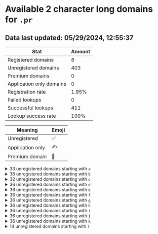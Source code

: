 # Available 2 character long domains for `.pr`

## Data last updated: 05/29/2024, 12:55:37

|Stat|Amount|
|--|--|
|Registered domains|8|
|Unregistered domains|403|
|Premium domains|0|
|Application only domains|0|
|Registration rate|1.95%|
|Failed lookups|0|
|Successful lookups|411|
|Lookup success rate|100%|


|Meaning|Emoji|
|--|--|
|Unregistered|:white_check_mark:|
|Application only|:writing_hand:|
|Premium domain|:gem:|

<details>
<summary>33 unregistered domains starting with <bold><code>a</code></bold></summary>

|Type|Domain|
|--|--|
|:white_check_mark:|`a0.pr`|
|:white_check_mark:|`a1.pr`|
|:white_check_mark:|`a2.pr`|
|:white_check_mark:|`a3.pr`|
|:white_check_mark:|`a4.pr`|
|:white_check_mark:|`a5.pr`|
|:white_check_mark:|`a6.pr`|
|:white_check_mark:|`a7.pr`|
|:white_check_mark:|`a8.pr`|
|:white_check_mark:|`a9.pr`|
|:white_check_mark:|`aa.pr`|
|:white_check_mark:|`ab.pr`|
|:white_check_mark:|`ad.pr`|
|:white_check_mark:|`ae.pr`|
|:white_check_mark:|`af.pr`|
|:white_check_mark:|`ah.pr`|
|:white_check_mark:|`aj.pr`|
|:white_check_mark:|`ak.pr`|
|:white_check_mark:|`al.pr`|
|:white_check_mark:|`am.pr`|
|:white_check_mark:|`an.pr`|
|:white_check_mark:|`ao.pr`|
|:white_check_mark:|`ap.pr`|
|:white_check_mark:|`aq.pr`|
|:white_check_mark:|`ar.pr`|
|:white_check_mark:|`as.pr`|
|:white_check_mark:|`at.pr`|
|:white_check_mark:|`au.pr`|
|:white_check_mark:|`av.pr`|
|:white_check_mark:|`aw.pr`|
|:white_check_mark:|`ax.pr`|
|:white_check_mark:|`ay.pr`|
|:white_check_mark:|`az.pr`|
</details>
<details>
<summary>36 unregistered domains starting with <bold><code>b</code></bold></summary>

|Type|Domain|
|--|--|
|:white_check_mark:|`b0.pr`|
|:white_check_mark:|`b1.pr`|
|:white_check_mark:|`b2.pr`|
|:white_check_mark:|`b3.pr`|
|:white_check_mark:|`b4.pr`|
|:white_check_mark:|`b5.pr`|
|:white_check_mark:|`b6.pr`|
|:white_check_mark:|`b7.pr`|
|:white_check_mark:|`b8.pr`|
|:white_check_mark:|`b9.pr`|
|:white_check_mark:|`ba.pr`|
|:white_check_mark:|`bb.pr`|
|:white_check_mark:|`bc.pr`|
|:white_check_mark:|`bd.pr`|
|:white_check_mark:|`be.pr`|
|:white_check_mark:|`bf.pr`|
|:white_check_mark:|`bg.pr`|
|:white_check_mark:|`bh.pr`|
|:white_check_mark:|`bi.pr`|
|:white_check_mark:|`bj.pr`|
|:white_check_mark:|`bk.pr`|
|:white_check_mark:|`bl.pr`|
|:white_check_mark:|`bm.pr`|
|:white_check_mark:|`bn.pr`|
|:white_check_mark:|`bo.pr`|
|:white_check_mark:|`bp.pr`|
|:white_check_mark:|`bq.pr`|
|:white_check_mark:|`br.pr`|
|:white_check_mark:|`bs.pr`|
|:white_check_mark:|`bt.pr`|
|:white_check_mark:|`bu.pr`|
|:white_check_mark:|`bv.pr`|
|:white_check_mark:|`bw.pr`|
|:white_check_mark:|`bx.pr`|
|:white_check_mark:|`by.pr`|
|:white_check_mark:|`bz.pr`|
</details>
<details>
<summary>32 unregistered domains starting with <bold><code>c</code></bold></summary>

|Type|Domain|
|--|--|
|:white_check_mark:|`c0.pr`|
|:white_check_mark:|`c1.pr`|
|:white_check_mark:|`c2.pr`|
|:white_check_mark:|`c3.pr`|
|:white_check_mark:|`c4.pr`|
|:white_check_mark:|`c5.pr`|
|:white_check_mark:|`c6.pr`|
|:white_check_mark:|`c7.pr`|
|:white_check_mark:|`c8.pr`|
|:white_check_mark:|`c9.pr`|
|:white_check_mark:|`ca.pr`|
|:white_check_mark:|`cc.pr`|
|:white_check_mark:|`cd.pr`|
|:white_check_mark:|`ce.pr`|
|:white_check_mark:|`cf.pr`|
|:white_check_mark:|`cg.pr`|
|:white_check_mark:|`ci.pr`|
|:white_check_mark:|`cj.pr`|
|:white_check_mark:|`ck.pr`|
|:white_check_mark:|`cm.pr`|
|:white_check_mark:|`co.pr`|
|:white_check_mark:|`cp.pr`|
|:white_check_mark:|`cq.pr`|
|:white_check_mark:|`cr.pr`|
|:white_check_mark:|`cs.pr`|
|:white_check_mark:|`ct.pr`|
|:white_check_mark:|`cu.pr`|
|:white_check_mark:|`cv.pr`|
|:white_check_mark:|`cw.pr`|
|:white_check_mark:|`cx.pr`|
|:white_check_mark:|`cy.pr`|
|:white_check_mark:|`cz.pr`|
</details>
<details>
<summary>36 unregistered domains starting with <bold><code>d</code></bold></summary>

|Type|Domain|
|--|--|
|:white_check_mark:|`d0.pr`|
|:white_check_mark:|`d1.pr`|
|:white_check_mark:|`d2.pr`|
|:white_check_mark:|`d3.pr`|
|:white_check_mark:|`d4.pr`|
|:white_check_mark:|`d5.pr`|
|:white_check_mark:|`d6.pr`|
|:white_check_mark:|`d7.pr`|
|:white_check_mark:|`d8.pr`|
|:white_check_mark:|`d9.pr`|
|:white_check_mark:|`da.pr`|
|:white_check_mark:|`db.pr`|
|:white_check_mark:|`dc.pr`|
|:white_check_mark:|`dd.pr`|
|:white_check_mark:|`de.pr`|
|:white_check_mark:|`df.pr`|
|:white_check_mark:|`dg.pr`|
|:white_check_mark:|`dh.pr`|
|:white_check_mark:|`di.pr`|
|:white_check_mark:|`dj.pr`|
|:white_check_mark:|`dk.pr`|
|:white_check_mark:|`dl.pr`|
|:white_check_mark:|`dm.pr`|
|:white_check_mark:|`dn.pr`|
|:white_check_mark:|`do.pr`|
|:white_check_mark:|`dp.pr`|
|:white_check_mark:|`dq.pr`|
|:white_check_mark:|`dr.pr`|
|:white_check_mark:|`ds.pr`|
|:white_check_mark:|`dt.pr`|
|:white_check_mark:|`du.pr`|
|:white_check_mark:|`dv.pr`|
|:white_check_mark:|`dw.pr`|
|:white_check_mark:|`dx.pr`|
|:white_check_mark:|`dy.pr`|
|:white_check_mark:|`dz.pr`|
</details>
<details>
<summary>36 unregistered domains starting with <bold><code>e</code></bold></summary>

|Type|Domain|
|--|--|
|:white_check_mark:|`e0.pr`|
|:white_check_mark:|`e1.pr`|
|:white_check_mark:|`e2.pr`|
|:white_check_mark:|`e3.pr`|
|:white_check_mark:|`e4.pr`|
|:white_check_mark:|`e5.pr`|
|:white_check_mark:|`e6.pr`|
|:white_check_mark:|`e7.pr`|
|:white_check_mark:|`e8.pr`|
|:white_check_mark:|`e9.pr`|
|:white_check_mark:|`ea.pr`|
|:white_check_mark:|`eb.pr`|
|:white_check_mark:|`ec.pr`|
|:white_check_mark:|`ed.pr`|
|:white_check_mark:|`ee.pr`|
|:white_check_mark:|`ef.pr`|
|:white_check_mark:|`eg.pr`|
|:white_check_mark:|`eh.pr`|
|:white_check_mark:|`ei.pr`|
|:white_check_mark:|`ej.pr`|
|:white_check_mark:|`ek.pr`|
|:white_check_mark:|`el.pr`|
|:white_check_mark:|`em.pr`|
|:white_check_mark:|`en.pr`|
|:white_check_mark:|`eo.pr`|
|:white_check_mark:|`ep.pr`|
|:white_check_mark:|`eq.pr`|
|:white_check_mark:|`er.pr`|
|:white_check_mark:|`es.pr`|
|:white_check_mark:|`et.pr`|
|:white_check_mark:|`eu.pr`|
|:white_check_mark:|`ev.pr`|
|:white_check_mark:|`ew.pr`|
|:white_check_mark:|`ex.pr`|
|:white_check_mark:|`ey.pr`|
|:white_check_mark:|`ez.pr`|
</details>
<details>
<summary>36 unregistered domains starting with <bold><code>f</code></bold></summary>

|Type|Domain|
|--|--|
|:white_check_mark:|`f0.pr`|
|:white_check_mark:|`f1.pr`|
|:white_check_mark:|`f2.pr`|
|:white_check_mark:|`f3.pr`|
|:white_check_mark:|`f4.pr`|
|:white_check_mark:|`f5.pr`|
|:white_check_mark:|`f6.pr`|
|:white_check_mark:|`f7.pr`|
|:white_check_mark:|`f8.pr`|
|:white_check_mark:|`f9.pr`|
|:white_check_mark:|`fa.pr`|
|:white_check_mark:|`fb.pr`|
|:white_check_mark:|`fc.pr`|
|:white_check_mark:|`fd.pr`|
|:white_check_mark:|`fe.pr`|
|:white_check_mark:|`ff.pr`|
|:white_check_mark:|`fg.pr`|
|:white_check_mark:|`fh.pr`|
|:white_check_mark:|`fi.pr`|
|:white_check_mark:|`fj.pr`|
|:white_check_mark:|`fk.pr`|
|:white_check_mark:|`fl.pr`|
|:white_check_mark:|`fm.pr`|
|:white_check_mark:|`fn.pr`|
|:white_check_mark:|`fo.pr`|
|:white_check_mark:|`fp.pr`|
|:white_check_mark:|`fq.pr`|
|:white_check_mark:|`fr.pr`|
|:white_check_mark:|`fs.pr`|
|:white_check_mark:|`ft.pr`|
|:white_check_mark:|`fu.pr`|
|:white_check_mark:|`fv.pr`|
|:white_check_mark:|`fw.pr`|
|:white_check_mark:|`fx.pr`|
|:white_check_mark:|`fy.pr`|
|:white_check_mark:|`fz.pr`|
</details>
<details>
<summary>36 unregistered domains starting with <bold><code>g</code></bold></summary>

|Type|Domain|
|--|--|
|:white_check_mark:|`g0.pr`|
|:white_check_mark:|`g1.pr`|
|:white_check_mark:|`g2.pr`|
|:white_check_mark:|`g3.pr`|
|:white_check_mark:|`g4.pr`|
|:white_check_mark:|`g5.pr`|
|:white_check_mark:|`g6.pr`|
|:white_check_mark:|`g7.pr`|
|:white_check_mark:|`g8.pr`|
|:white_check_mark:|`g9.pr`|
|:white_check_mark:|`ga.pr`|
|:white_check_mark:|`gb.pr`|
|:white_check_mark:|`gc.pr`|
|:white_check_mark:|`gd.pr`|
|:white_check_mark:|`ge.pr`|
|:white_check_mark:|`gf.pr`|
|:white_check_mark:|`gg.pr`|
|:white_check_mark:|`gh.pr`|
|:white_check_mark:|`gi.pr`|
|:white_check_mark:|`gj.pr`|
|:white_check_mark:|`gk.pr`|
|:white_check_mark:|`gl.pr`|
|:white_check_mark:|`gm.pr`|
|:white_check_mark:|`gn.pr`|
|:white_check_mark:|`go.pr`|
|:white_check_mark:|`gp.pr`|
|:white_check_mark:|`gq.pr`|
|:white_check_mark:|`gr.pr`|
|:white_check_mark:|`gs.pr`|
|:white_check_mark:|`gt.pr`|
|:white_check_mark:|`gu.pr`|
|:white_check_mark:|`gv.pr`|
|:white_check_mark:|`gw.pr`|
|:white_check_mark:|`gx.pr`|
|:white_check_mark:|`gy.pr`|
|:white_check_mark:|`gz.pr`|
</details>
<details>
<summary>36 unregistered domains starting with <bold><code>h</code></bold></summary>

|Type|Domain|
|--|--|
|:white_check_mark:|`h0.pr`|
|:white_check_mark:|`h1.pr`|
|:white_check_mark:|`h2.pr`|
|:white_check_mark:|`h3.pr`|
|:white_check_mark:|`h4.pr`|
|:white_check_mark:|`h5.pr`|
|:white_check_mark:|`h6.pr`|
|:white_check_mark:|`h7.pr`|
|:white_check_mark:|`h8.pr`|
|:white_check_mark:|`h9.pr`|
|:white_check_mark:|`ha.pr`|
|:white_check_mark:|`hb.pr`|
|:white_check_mark:|`hc.pr`|
|:white_check_mark:|`hd.pr`|
|:white_check_mark:|`he.pr`|
|:white_check_mark:|`hf.pr`|
|:white_check_mark:|`hg.pr`|
|:white_check_mark:|`hh.pr`|
|:white_check_mark:|`hi.pr`|
|:white_check_mark:|`hj.pr`|
|:white_check_mark:|`hk.pr`|
|:white_check_mark:|`hl.pr`|
|:white_check_mark:|`hm.pr`|
|:white_check_mark:|`hn.pr`|
|:white_check_mark:|`ho.pr`|
|:white_check_mark:|`hp.pr`|
|:white_check_mark:|`hq.pr`|
|:white_check_mark:|`hr.pr`|
|:white_check_mark:|`hs.pr`|
|:white_check_mark:|`ht.pr`|
|:white_check_mark:|`hu.pr`|
|:white_check_mark:|`hv.pr`|
|:white_check_mark:|`hw.pr`|
|:white_check_mark:|`hx.pr`|
|:white_check_mark:|`hy.pr`|
|:white_check_mark:|`hz.pr`|
</details>
<details>
<summary>36 unregistered domains starting with <bold><code>i</code></bold></summary>

|Type|Domain|
|--|--|
|:white_check_mark:|`i0.pr`|
|:white_check_mark:|`i1.pr`|
|:white_check_mark:|`i2.pr`|
|:white_check_mark:|`i3.pr`|
|:white_check_mark:|`i4.pr`|
|:white_check_mark:|`i5.pr`|
|:white_check_mark:|`i6.pr`|
|:white_check_mark:|`i7.pr`|
|:white_check_mark:|`i8.pr`|
|:white_check_mark:|`i9.pr`|
|:white_check_mark:|`ia.pr`|
|:white_check_mark:|`ib.pr`|
|:white_check_mark:|`ic.pr`|
|:white_check_mark:|`id.pr`|
|:white_check_mark:|`ie.pr`|
|:white_check_mark:|`if.pr`|
|:white_check_mark:|`ig.pr`|
|:white_check_mark:|`ih.pr`|
|:white_check_mark:|`ii.pr`|
|:white_check_mark:|`ij.pr`|
|:white_check_mark:|`ik.pr`|
|:white_check_mark:|`il.pr`|
|:white_check_mark:|`im.pr`|
|:white_check_mark:|`in.pr`|
|:white_check_mark:|`io.pr`|
|:white_check_mark:|`ip.pr`|
|:white_check_mark:|`iq.pr`|
|:white_check_mark:|`ir.pr`|
|:white_check_mark:|`is.pr`|
|:white_check_mark:|`it.pr`|
|:white_check_mark:|`iu.pr`|
|:white_check_mark:|`iv.pr`|
|:white_check_mark:|`iw.pr`|
|:white_check_mark:|`ix.pr`|
|:white_check_mark:|`iy.pr`|
|:white_check_mark:|`iz.pr`|
</details>
<details>
<summary>36 unregistered domains starting with <bold><code>j</code></bold></summary>

|Type|Domain|
|--|--|
|:white_check_mark:|`j0.pr`|
|:white_check_mark:|`j1.pr`|
|:white_check_mark:|`j2.pr`|
|:white_check_mark:|`j3.pr`|
|:white_check_mark:|`j4.pr`|
|:white_check_mark:|`j5.pr`|
|:white_check_mark:|`j6.pr`|
|:white_check_mark:|`j7.pr`|
|:white_check_mark:|`j8.pr`|
|:white_check_mark:|`j9.pr`|
|:white_check_mark:|`ja.pr`|
|:white_check_mark:|`jb.pr`|
|:white_check_mark:|`jc.pr`|
|:white_check_mark:|`jd.pr`|
|:white_check_mark:|`je.pr`|
|:white_check_mark:|`jf.pr`|
|:white_check_mark:|`jg.pr`|
|:white_check_mark:|`jh.pr`|
|:white_check_mark:|`ji.pr`|
|:white_check_mark:|`jj.pr`|
|:white_check_mark:|`jk.pr`|
|:white_check_mark:|`jl.pr`|
|:white_check_mark:|`jm.pr`|
|:white_check_mark:|`jn.pr`|
|:white_check_mark:|`jo.pr`|
|:white_check_mark:|`jp.pr`|
|:white_check_mark:|`jq.pr`|
|:white_check_mark:|`jr.pr`|
|:white_check_mark:|`js.pr`|
|:white_check_mark:|`jt.pr`|
|:white_check_mark:|`ju.pr`|
|:white_check_mark:|`jv.pr`|
|:white_check_mark:|`jw.pr`|
|:white_check_mark:|`jx.pr`|
|:white_check_mark:|`jy.pr`|
|:white_check_mark:|`jz.pr`|
</details>
<details>
<summary>36 unregistered domains starting with <bold><code>k</code></bold></summary>

|Type|Domain|
|--|--|
|:white_check_mark:|`k0.pr`|
|:white_check_mark:|`k1.pr`|
|:white_check_mark:|`k2.pr`|
|:white_check_mark:|`k3.pr`|
|:white_check_mark:|`k4.pr`|
|:white_check_mark:|`k5.pr`|
|:white_check_mark:|`k6.pr`|
|:white_check_mark:|`k7.pr`|
|:white_check_mark:|`k8.pr`|
|:white_check_mark:|`k9.pr`|
|:white_check_mark:|`ka.pr`|
|:white_check_mark:|`kb.pr`|
|:white_check_mark:|`kc.pr`|
|:white_check_mark:|`kd.pr`|
|:white_check_mark:|`ke.pr`|
|:white_check_mark:|`kf.pr`|
|:white_check_mark:|`kg.pr`|
|:white_check_mark:|`kh.pr`|
|:white_check_mark:|`ki.pr`|
|:white_check_mark:|`kj.pr`|
|:white_check_mark:|`kk.pr`|
|:white_check_mark:|`kl.pr`|
|:white_check_mark:|`km.pr`|
|:white_check_mark:|`kn.pr`|
|:white_check_mark:|`ko.pr`|
|:white_check_mark:|`kp.pr`|
|:white_check_mark:|`kq.pr`|
|:white_check_mark:|`kr.pr`|
|:white_check_mark:|`ks.pr`|
|:white_check_mark:|`kt.pr`|
|:white_check_mark:|`ku.pr`|
|:white_check_mark:|`kv.pr`|
|:white_check_mark:|`kw.pr`|
|:white_check_mark:|`kx.pr`|
|:white_check_mark:|`ky.pr`|
|:white_check_mark:|`kz.pr`|
</details>
<details>
<summary>14 unregistered domains starting with <bold><code>l</code></bold></summary>

|Type|Domain|
|--|--|
|:white_check_mark:|`la.pr`|
|:white_check_mark:|`lb.pr`|
|:white_check_mark:|`ld.pr`|
|:white_check_mark:|`le.pr`|
|:white_check_mark:|`lf.pr`|
|:white_check_mark:|`lg.pr`|
|:white_check_mark:|`lh.pr`|
|:white_check_mark:|`li.pr`|
|:white_check_mark:|`lj.pr`|
|:white_check_mark:|`lk.pr`|
|:white_check_mark:|`ll.pr`|
|:white_check_mark:|`lm.pr`|
|:white_check_mark:|`ln.pr`|
|:white_check_mark:|`lo.pr`|
</details>